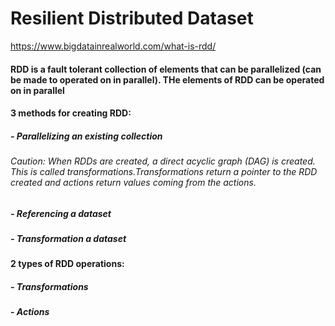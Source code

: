 # Resilient Distributed Dataset
https://www.bigdatainrealworld.com/what-is-rdd/

#### RDD is a fault tolerant collection of elements that can be parallelized (can be made to operated on in parallel). THe elements of RDD can be operated on in parallel



#### 3 methods for creating RDD:
##### - Parallelizing an existing collection
###### Caution: When RDDs are created, a direct acyclic graph (DAG) is created. This is called transformations.Transformations return a pointer to the RDD created and actions return values coming from the actions.
##### - Referencing a dataset
##### - Transformation a dataset

#### 2 types of RDD operations:
##### - Transformations
##### - Actions

